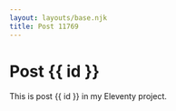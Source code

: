 ```yaml
---
layout: layouts/base.njk
title: Post 11769
---
```


# Post {{ id }}

This is post {{ id }} in my Eleventy project.
